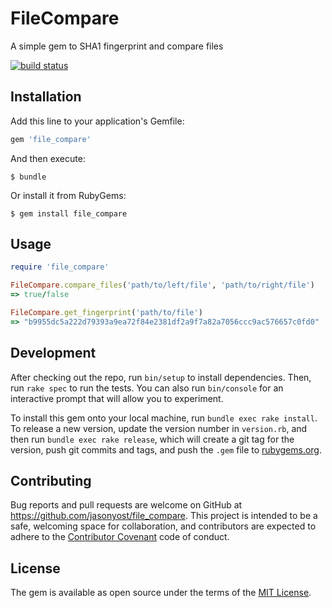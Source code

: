 # FileCompare

A simple gem to SHA1 fingerprint and compare files

[![build status](https://travis-ci.org/jasonyost/file_compare.svg)](https://travis-ci.org/jasonyost/file_compare)

## Installation

Add this line to your application's Gemfile:

```ruby
gem 'file_compare'
```

And then execute:

```
$ bundle
```

Or install it from RubyGems:

```
$ gem install file_compare
```

## Usage

```ruby
require 'file_compare'

FileCompare.compare_files('path/to/left/file', 'path/to/right/file')
=> true/false

FileCompare.get_fingerprint('path/to/file')
=> "b9955dc5a222d79393a9ea72f84e2381df2a9f7a82a7056ccc9ac576657c0fd0"
```

## Development

After checking out the repo, run `bin/setup` to install dependencies. Then, run `rake spec` to run the tests. You can also run `bin/console` for an interactive prompt that will allow you to experiment.

To install this gem onto your local machine, run `bundle exec rake install`. To release a new version, update the version number in `version.rb`, and then run `bundle exec rake release`, which will create a git tag for the version, push git commits and tags, and push the `.gem` file to [rubygems.org](https://rubygems.org).

## Contributing

Bug reports and pull requests are welcome on GitHub at <https://github.com/jasonyost/file_compare>. This project is intended to be a safe, welcoming space for collaboration, and contributors are expected to adhere to the [Contributor Covenant](http://contributor-covenant.org) code of conduct.

## License

The gem is available as open source under the terms of the [MIT License](http://opensource.org/licenses/MIT).
